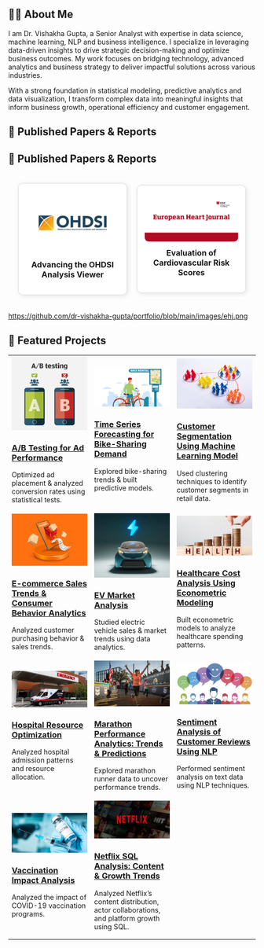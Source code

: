 ## 👩‍💻 About Me   
I am Dr. Vishakha Gupta, a Senior Analyst with expertise in data science, machine learning, NLP and business intelligence. I specialize in leveraging data-driven insights to drive strategic decision-making and optimize business outcomes. My work focuses on bridging technology, advanced analytics and business strategy to deliver impactful solutions across various industries. 

With a strong foundation in statistical modeling, predictive analytics and data visualization, I transform complex data into meaningful insights that inform business growth, operational efficiency and customer engagement.

## 📄 Published Papers & Reports  
## 📄 Published Papers & Reports  

<div style="
  display: grid; 
  grid-template-columns: 1fr 1fr; 
  gap: 20px; 
  max-width: 1000px; 
  margin: auto;
  padding: 20px;
  align-items: center;
">

  <!-- OHDSI Project -->
  <div style="
    border: 1px solid #ddd; 
    padding: 15px; 
    text-align: center; 
    border-radius: 10px; 
    box-shadow: 2px 2px 10px rgba(0,0,0,0.1); 
    background-color: white;
  ">
    <img src="https://github.com/dr-vishakha-gupta/portfolio/blob/main/images/ohdsi.webp" style="width: 100%; height: auto; max-height: 150px; object-fit: contain; border-radius: 8px;">
    <h3 style="margin-top: 10px; font-size: 16px; font-weight: bold;">Advancing the OHDSI Analysis Viewer</h3>
  </div>

  <!-- Cardiovascular Risk Scores Project -->
  <div style="
    border: 1px solid #ddd; 
    padding: 15px; 
    text-align: center; 
    border-radius: 10px; 
    box-shadow: 2px 2px 10px rgba(0,0,0,0.1); 
    background-color: white;
  ">
    <img src="https://github.com/dr-vishakha-gupta/portfolio/blob/main/images/ehj.png" style="width: 100%; height: auto; max-height: 150px; object-fit: contain; border-radius: 8px;">
    <h3 style="margin-top: 10px; font-size: 16px; font-weight: bold;">Evaluation of Cardiovascular Risk Scores</h3>
  </div>

</div>

https://github.com/dr-vishakha-gupta/portfolio/blob/main/images/ehj.png

## 🚀 **Featured Projects**  

<table>
  <tr>
    <td width="33%">
      <a href="https://github.com/dr-vishakha-gupta/portfolio/tree/main/AB_Testing_Ad_Optimization">
        <img src="https://github.com/dr-vishakha-gupta/portfolio/blob/main/images/AB-Testing.png" width="100%">
        <h3>A/B Testing for Ad Performance</h3>
      </a>
      <p>Optimized ad placement & analyzed conversion rates using statistical tests.</p>
    </td>
    <td width="33%">
      <a href="https://github.com/dr-vishakha-gupta/portfolio/tree/main/Bike_Sharing_Insights_EDA_TimeSeries">
        <img src="https://github.com/dr-vishakha-gupta/portfolio/blob/main/images/Bike_Ride.png" width="100%">
        <h3>Time Series Forecasting for Bike-Sharing Demand</h3>
      </a>
      <p>Explored bike-sharing trends & built predictive models.</p>
    </td>
    <td width="33%">
      <a href="https://github.com/dr-vishakha-gupta/portfolio/tree/main/Customer-Segmentation">
        <img src="https://github.com/dr-vishakha-gupta/portfolio/blob/main/images/CustomerSegmentation.jpeg" width="100%">
        <h3>Customer Segmentation Using Machine Learning Model</h3>
      </a>
      <p>Used clustering techniques to identify customer segments in retail data.</p>
    </td>
  </tr>
  
  <tr>
    <td width="33%">
      <a href="https://github.com/dr-vishakha-gupta/portfolio/tree/main/E-commerce_Sales_Analysis">
        <img src="https://github.com/dr-vishakha-gupta/portfolio/blob/main/images/E-commerce.jpg" width="100%">
        <h3>E-commerce Sales Trends & Consumer Behavior Analytics</h3>
      </a>
      <p>Analyzed customer purchasing behavior & sales trends.</p>
    </td>
    <td width="33%">
      <a href="https://github.com/dr-vishakha-gupta/portfolio/tree/main/EV_Market_Analysis">
        <img src="https://github.com/dr-vishakha-gupta/portfolio/blob/main/images/EV.jpg" width="100%">
        <h3>EV Market Analysis</h3>
      </a>
      <p>Studied electric vehicle sales & market trends using data analytics.</p>
    </td>
    <td width="33%">
      <a href="https://github.com/dr-vishakha-gupta/portfolio/tree/main/Healthcare_Expenditure_Econometric_Modeling">
        <img src="https://github.com/dr-vishakha-gupta/portfolio/blob/main/images/Health_expenditure.jpg" width="100%">
        <h3>Healthcare Cost Analysis Using Econometric Modeling</h3>
      </a>
      <p>Built econometric models to analyze healthcare spending patterns.</p>
    </td>
  </tr>

  <tr>
    <td width="33%">
      <a href="https://github.com/dr-vishakha-gupta/portfolio/tree/main/Hospital_Utilization_Analysis">
        <img src="https://github.com/dr-vishakha-gupta/portfolio/blob/main/images/hospital.jpg" width="100%">
        <h3>Hospital Resource Optimization</h3>
      </a>
      <p>Analyzed hospital admission patterns and resource allocation.</p>
    </td>
    <td width="33%">
      <a href="https://github.com/dr-vishakha-gupta/portfolio/tree/main/Marathon_Insights_EDA">
        <img src="https://raw.githubusercontent.com/dr-vishakha-gupta/portfolio/refs/heads/main/images/marathon.webp" width="100%">
        <h3>Marathon Performance Analytics: Trends & Predictions</h3>
      </a>
      <p>Explored marathon runner data to uncover performance trends.</p>
    </td>
    <td width="33%">
      <a href="https://github.com/dr-vishakha-gupta/portfolio/tree/main/NLP_Sentiment_Insights">
        <img src="https://github.com/dr-vishakha-gupta/portfolio/blob/main/images/sentiment%20analysis.jpg" width="100%">
        <h3>Sentiment Analysis of Customer Reviews Using NLP</h3>
      </a>
      <p>Performed sentiment analysis on text data using NLP techniques.</p>
    </td>
  </tr>

  <tr>
    <td width="33%">
      <a href="https://github.com/dr-vishakha-gupta/portfolio/tree/main/Vaccination_Impact_Analysis">
        <img src="https://github.com/dr-vishakha-gupta/portfolio/blob/main/images/covid_19.jpg" width="100%">
        <h3>Vaccination Impact Analysis</h3>
      </a>
      <p>Analyzed the impact of COVID-19 vaccination programs.</p>
    </td>
    <td width="33%">
      <a href="https://github.com/dr-vishakha-gupta/portfolio/tree/main/Netflix-EDA-SQL">
        <img src="https://github.com/dr-vishakha-gupta/portfolio/blob/main/images/Netflix.jpg" width="100%">
        <h3>Netflix SQL Analysis: Content & Growth Trends</h3>
      </a>
      <p>Analyzed Netflix’s content distribution, actor collaborations, and platform growth using SQL.</p>
    </td>
  </tr>
</table>
   
      
 
